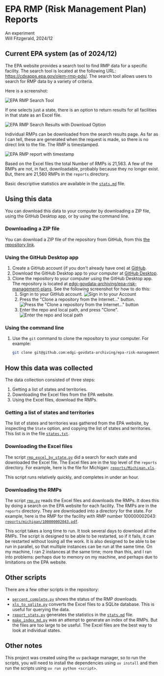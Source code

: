 # EPA RMP (Risk Management Plan) Reports

An experiment  
Will Fitzgerald, 2024/12

## Current EPA system (as of 2024/12)

The EPA website provides a search tool to find RMP data for a specific facility. The search tool is located at the following URL: https://cdxapps.epa.gov/olem-rmp-pds/. The search tool allows users to search for RMP data by a variety of criteria.

Here is a screenshot:

![EPA RMP Search Tool](static/search.png)

If one selects just a state, there is an option to return results for all facilities in that state as an Excel file.

![EPA RMP Search Results with Download Option](static/search_results.png)

Individual RMPs can be downloaded from the search results page. As far as I can tell, these are generated when the request is made, so there is no direct link to the file. The RMP is timestamped.

![EPA RMP report with timestamp](static/rmp-timestamp.png)

Based on the Excel files the total Number of RMPs is 21,563. A few of the RMPs are not, in fact, downloadable, probably because they no longer exist. But, there are 21,560 RMPs in the `reports` directory.

Basic descriptive statistics are available in the [`stats.md`](stats.md) file.

## Using this data

You can download this data to your computer by downloading a ZIP file, using the GitHub Desktop app, or by using the command line.

### Downloading a ZIP file

You can download a ZIP file of the repository from GitHub, from this [the repository link](https://github.com/edgi-govdata-archiving/epa-risk-management-plans/archive/refs/heads/main.zip).

### Using the GitHub Desktop app

1. Create a GitHub account (if you don't already have one) at [GitHub](https://github.com).
2. Download the GitHub Desktop app to your computer at [GitHub Desktop](https://desktop.github.com).
3. Clone the repository to your computer using the GitHub Desktop app. The repository is located at [edgi-govdata-archiving/epa-risk-management-plans](https://github.com/edgi-govdata-archiving/epa-risk-management-plans). See the following screenshot for how to do this:
   1. Sign in to your GitHub account.
      ![Sign in to your Account](static/signin.png)
   2. Press the "Clone a repository from the Internet..." button.
      ![Press the "Clone a repository from the Internet..." button](static/clone.png)
   3. Enter the repo and local path, and press "Clone".
      ![Enter the repo and local path](static/enter-repo-name.png)

### Using the command line

1. Use the `git` command to clone the repository to your computer. For example:
   ```bash
   git clone git@github.com:edgi-govdata-archiving/epa-risk-management-plans.git
   ```

## How this data was collected

The data collection consisted of three steps:

1. Getting a list of states and territories.
2. Downloading the Excel files from the EPA website.
3. Using the Excel files, download the RMPs.

### Getting a list of states and territories

The list of states and territories was gathered from the EPA website, by inspecting the `State` option, and copying the list of states and territories. This list is in the file [`states.txt`](states.txt).

### Downloading the Excel files

The script [`rmp_excel_by_state.py`](rmp_excel_by_state.py) did a search for each state and downloaded the Excel file. The Excel files are in the top level of the `reports` directory. For example, here is the file for Michigan: [`reports/Michigan.xls`](reports/Michigan.xls).

This script runs relatively quickly, and completes in under an hour.

### Downloading the RMPs

The script [`rmp.py`](rmp.py) reads the Excel files and downloads the RMPs. It does this by doing a search on the EPA website for each facility. The RMPs are in the `reports` directory. They are downloaded into a directory for the state. For example, here is the RMP for the facility with RMP number 100000002043: [`reports/michigan/100000002043.pdf`](reports/michigan/100000002043.pdf).

This script takes a long time to run. It took several days to download all the RMPs. The script is designed to be able to be restarted, so if it fails, it can be restarted without losing all the work. It is also designed to be able to be run in parallel, so that multiple instances can be run at the same time. On my machine, I ran 2 instances at the same time; more than this, and I ran into problems: perhaps due to memory on my machine, and perhaps due to limitations on the EPA website.

## Other scripts

There are a few other scripts in the repository:

- [`percent_complete.py`](percent_complete.py) shows the status of the RMP downloads.
- [`xls_to_sqlite.py`](xls_to_sqlite.py) converts the Excel files to a SQLite database. This is useful for querying the data.
- [`report_stats.py`](report_stats.py) generates the statistics in the [`stats.md`](stats.md) file.
- [`make_index_md.py`](make_index_md.py) was an attempt to generate an index of the RMPs. But the files are too large to be useful. The Excel files are the best way to look at individual states.

## Other notes

This project was created using the `uv` package manager, so to run the scripts, you will need to install the dependencies using `uv install` and then run the scripts using `uv run python <script>`.
